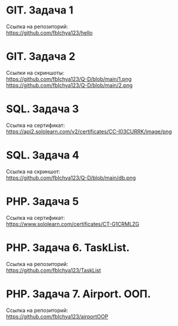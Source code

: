 # GIT. Задача 1
  Cсылка на репозиторий:<br> 
    https://github.com/fbIchya123/hello

# GIT. Задача 2
  Ссылки на скриншоты:<br>
    https://github.com/fbIchya123/Q-D/blob/main/1.png<br>
    https://github.com/fbIchya123/Q-D/blob/main/2.png

# SQL. Задача 3
  Ссылка на сертификат:<br>
    https://api2.sololearn.com/v2/certificates/CC-I03CURRK/image/png

# SQL. Задача 4
  Ссылка на скриншот:<br>
    https://github.com/fbIchya123/Q-D/blob/main/db.png

# PHP. Задача 5
  Ссылка на сертификат:<br>
    https://www.sololearn.com/certificates/CT-G1CRMLZG
  
# PHP. Задача 6. TaskList.
  Ссылка на репозиторий:<br>
    https://github.com/fbIchya123/TaskList

# PHP. Задача 7. Airport. ООП.
  Ссылка на репозиторий:<br>
    https://github.com/fbIchya123/airportOOP
